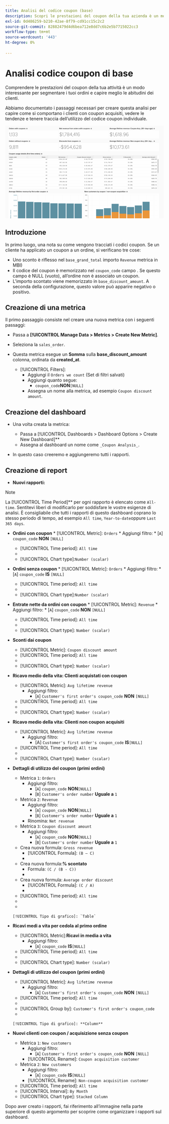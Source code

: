 ```yaml
---
title: Analisi del codice coupon (base)
description: Scopri le prestazioni del coupon della tua azienda è un modo interessante per segmentare i tuoi ordini e capire meglio le abitudini dei clienti.
exl-id: 0d486259-b210-42ae-8f79-cd91cc15c2c2
source-git-commit: 82882479d4d6bea712e8dd7c6b2e5b7715022cc3
workflow-type: tm+mt
source-wordcount: '443'
ht-degree: 0%

---
```


# Analisi codice coupon di base

Comprendere le prestazioni del coupon della tua attività è un modo interessante per segmentare i tuoi ordini e capire meglio le abitudini dei clienti.

Abbiamo documentato i passaggi necessari per creare questa analisi per capire come si comportano i clienti con coupon acquisiti, vedere le tendenze e tenere traccia dell’utilizzo del codice coupon individuale.

![](../../assets/coupon_analysis_dash_720.png)<!--{: width="807" height="471"}-->

## Introduzione

In primo luogo, una nota su come vengono tracciati i codici coupon. Se un cliente ha applicato un coupon a un ordine, si verificano tre cose:

* Uno sconto è riflesso nel `base_grand_total` importo `Revenue` metrica in MBI)
* Il codice del coupon è memorizzato nel `coupon_code` campo . Se questo campo è NULL (vuoto), all’ordine non è associato un coupon.
* L&#39;importo scontato viene memorizzato in `base_discount_amount`. A seconda della configurazione, questo valore può apparire negativo o positivo.

## Creazione di una metrica

Il primo passaggio consiste nel creare una nuova metrica con i seguenti passaggi:

* Passa a **[!UICONTROL Manage Data > Metrics > Create New Metric]**.

* Seleziona la `sales_order`.
* Questa metrica esegue un **Somma** sulla **base_discount_amount** colonna, ordinata da **created_at**.
   * [!UICONTROL Filters]:
      * Aggiungi il `Orders we count` (Set di filtri salvati)
      * Aggiungi quanto segue:
         * `coupon_code`**NON**`[NULL]`
      * Assegna un nome alla metrica, ad esempio `Coupon discount amount`.

## Creazione del dashboard

* Una volta creata la metrica:
   * Passa a [!UICONTROL Dashboards > Dashboard Options > Create New Dashboard]**
   * Assegna al dashboard un nome come `_Coupon Analysis_`.

* In questo caso creeremo e aggiungeremo tutti i rapporti.

## Creazione di report

* **Nuovi rapporti:**

>[!NOTE]
>
>La [!UICONTROL Time Period]** per ogni rapporto è elencato come `All-time`. Sentitevi liberi di modificarlo per soddisfare le vostre esigenze di analisi. È consigliabile che tutti i rapporti di questo dashboard coprano lo stesso periodo di tempo, ad esempio `All time`, `Year-to-date`oppure `Last 365 days`.

* **Ordini con coupon**
   * 
      [!UICONTROL Metric]: `Orders`
      * Aggiungi filtro:
         * [`A`] `coupon_code` **NON** `[NULL]`
   * [!UICONTROL Time period]: `All time`
   * 
      [!UICONTROL intervallo]: `None`
   * [!UICONTROL Chart type]:`Number (scalar)`


* **Ordini senza coupon**
   * 
      [!UICONTROL Metric]: `Orders`
      * Aggiungi filtro:
         * [`A`] `coupon_code` **IS** `[NULL]`
   * [!UICONTROL Time period]: `All time`
   * 
      [!UICONTROL intervallo]: `None`
   * [!UICONTROL Chart type]:`Number (scalar)`


* **Entrate nette da ordini con coupon**
   * 
      [!UICONTROL Metric]: `Revenue`
      * Aggiungi filtro:
         * [`A`] `coupon_code` **NON** `[NULL]`
   * [!UICONTROL Time period]: `All time`
   * 
      [!UICONTROL intervallo]: `None`
   * [!UICONTROL Chart type]: `Number (scalar)`


* **Sconti dai coupon**
   * [!UICONTROL Metric]: `Coupon discount amount`
   * [!UICONTROL Time period]: `All time`
   * 
      [!UICONTROL intervallo]: `None`
   * [!UICONTROL Chart type]: `Number (scalar)`

* **Ricavo medio della vita: Clienti acquistati con coupon**
   * [!UICONTROL Metric]: `Avg lifetime revenue`
      * Aggiungi filtro:
         * [`A`] `Customer's first order's coupon_code` **NON** `[NULL]`
   * [!UICONTROL Time period]: `All time`
   * 
      [!UICONTROL intervallo]: `None`
   * [!UICONTROL Chart type]: `Number (scalar)`


* **Ricavo medio della vita: Clienti non coupon acquisiti**
   * [!UICONTROL Metric]: `Avg lifetime revenue`
      * Aggiungi filtro:
         * [A] `Customer's first order's coupon_code` **IS**`[NULL]`
   * [!UICONTROL Time period]: `All time`
   * 
      [!UICONTROL intervallo]: `None`
   * [!UICONTROL Chart type]: `Number (scalar)`


* **Dettagli di utilizzo del coupon (primi ordini)**
   * Metrica `1`: `Orders`
      * Aggiungi filtro:
         * [`A`] `coupon_code` **NON**`[NULL]`
         * [`B`] `Customer's order number` **Uguale a** `1`
   * Metrica `2`: `Revenue`
      * Aggiungi filtro:
         * [`A`] `coupon_code` **NON**`[NULL]`
         * [`B`] `Customer's order number` **Uguale a** `1`
      * Rinomina:  `Net revenue`
   * Metrica `3`: `Coupon discount amount`
      * Aggiungi filtro:
         * [`A`] `coupon_code` **NON**`[NULL]`
         * [`B`] `Customer's order number` **Uguale a** `1`
   * Crea nuova formula: `Gross revenue`
      * [!UICONTROL Formula]: `(B – C)`
      * 
         [!UICONTROL Format]: `Currency`
   * Crea nuova formula:**% scontato**
      * Formula: `(C / (B - C))`
      * 
         [!UICONTROL Format]: `Percentage`
   * Crea nuova formula: `Average order discount`
      * [!UICONTROL Formula]: `(C / A)`
      * 
         [!UICONTROL Format]: `Percentage`
   * [!UICONTROL Time period]: `All time`
   * 
      [!UICONTROL intervallo]: `None`
   * 

      [!UICONTROL Tipo di grafico]: `Table`








* **Ricavi medi a vita per cedola al primo ordine**
   * [!UICONTROL Metric]:**Ricavi in media a vita**
      * Aggiungi filtro:
         * [`A`] `coupon_code` **IS**`[NULL]`
   * [!UICONTROL Time period]: `All time`
   * 
      [!UICONTROL intervallo]: `None`
   * [!UICONTROL Chart type]: `Number (scalar)`


* **Dettagli di utilizzo del coupon (primi ordini)**
   * [!UICONTROL Metric]: `Avg lifetime revenue`
      * Aggiungi filtro:
         * [`A`] `Customer's first order's coupon_code` **NON** `[NULL]`
   * [!UICONTROL Time period]: `All time`
   * 
      [!UICONTROL intervallo]: `None`
   * [!UICONTROL Group by]: `Customer's first order's coupon_code`
   * 

      [!UICONTROL Tipo di grafico]: **Column**


* **Nuovi clienti con coupon / acquisizione senza coupon**
   * Metrica `1`: `New customers`
      * Aggiungi filtro:
         * [`A`] `Customer's first order's coupon_code` **NON** `[NULL]`
      * [!UICONTROL Rename]: `Coupon acquisition customer`
   * Metrica `2`: `New customers`
      * Aggiungi filtro:
         * [`A`] `coupon_code` **IS**`[NULL]`
      * [!UICONTROL Rename]: `Non-coupon acquisition customer`
   * [!UICONTROL Time period]: `All time`
   * [!UICONTROL Interval]: `By Month`
   * [!UICONTROL Chart type]: `Stacked Column`





Dopo aver creato i rapporti, fai riferimento all’immagine nella parte superiore di questo argomento per scoprire come organizzare i rapporti sul dashboard.
